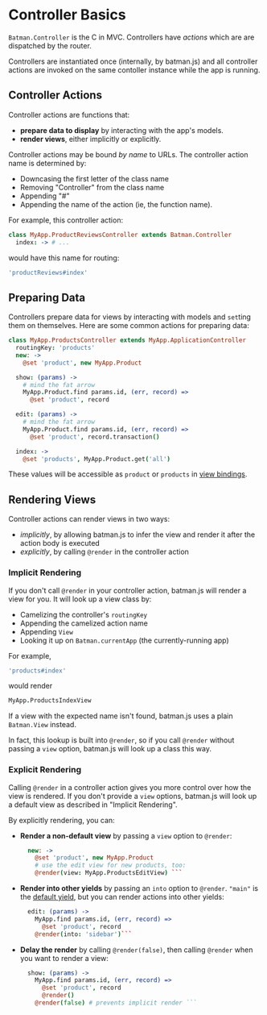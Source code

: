 # Controller Basics

`Batman.Controller` is the C in MVC. Controllers have _actions_ which are are dispatched by the router.

Controllers are instantiated once (internally, by batman.js) and all controller actions are invoked on the same contoller instance while the app is running.

## Controller Actions

Controller actions are functions that:

- __prepare data to display__ by interacting with the app's models.
- __render views__, either implicitly or explicitly.

Controller actions may be bound _by name_ to URLs. The controller action name is determined by:

- Downcasing the first letter of the class name
- Removing "Controller" from the class name
- Appending "#"
- Appending the name of the action (ie, the function name).

For example, this controller action:

```coffeescript
class MyApp.ProductReviewsController extends Batman.Controller
  index: -> # ...
```

would have this name for routing:

```coffeescript
'productReviews#index'
```

## Preparing Data

Controllers prepare data for views by interacting with models and `set`ting them on themselves. Here are some common actions for preparing data:

```coffeescript
class MyApp.ProductsController extends MyApp.ApplicationController
  routingKey: 'products'
  new: ->
    @set 'product', new MyApp.Product

  show: (params) ->
    # mind the fat arrow
    MyApp.Product.find params.id, (err, record) =>
      @set 'product', record

  edit: (params) ->
    # mind the fat arrow
    MyApp.Product.find params.id, (err, record) =>
      @set 'product', record.transaction()

  index: ->
    @set 'products', MyApp.Product.get('all')
```

These values will be accessible as `product` or `products` in [view bindings](/docs/bindings.html).

## Rendering Views

Controller actions can render views in two ways:

- _implicitly_, by allowing batman.js to infer the view and render it after the action body is executed
- _explicitly_, by calling `@render` in the controller action

### Implicit Rendering

If you don't call `@render` in your controller action, batman.js will render a view for you. It will look up a view class by:

- Camelizing the controller's `routingKey`
- Appending the camelized action name
- Appending `View`
- Looking it up on `Batman.currentApp` (the currently-running app)

For example,

```coffeescript
'products#index'
```

would render

```coffeescript
MyApp.ProductsIndexView
```

If a view with the expected name isn't found, batman.js uses a plain `Batman.View` instead.

In fact, this lookup is built into `@render`, so if you call `@render` without passing a `view` option, batman.js will look up a class this way.

### Explicit Rendering

Calling `@render` in a controller action gives you more control over how the view is rendered. If you don't provide a `view` options, batman.js will look up a default view as described in "Implicit Rendering".

By explicitly rendering, you can:

- __Render a non-default view__ by passing a `view` option to `@render`:
  ```coffeescript
    new: ->
      @set 'product', new MyApp.Product
      # use the edit view for new products, too:
      @render(view: MyApp.ProductsEditView) ```
- __Render into other yields__ by passing an `into` option to `@render`. `"main"` is the [default yield](/docs/api/batman.controller.html#prototype_property_defaultrenderyield), but you can render actions into other yields:
  ```coffeescript
    edit: (params) ->
      MyApp.find params.id, (err, record) =>
        @set 'product', record
      @render(into: 'sidebar')```
- __Delay the render__ by calling `@render(false)`, then calling `@render` when you want to render a view:
  ```coffeescript
    show: (params) ->
      MyApp.find params.id, (err, record) =>
        @set 'product', record
        @render()
      @render(false) # prevents implicit render ```
